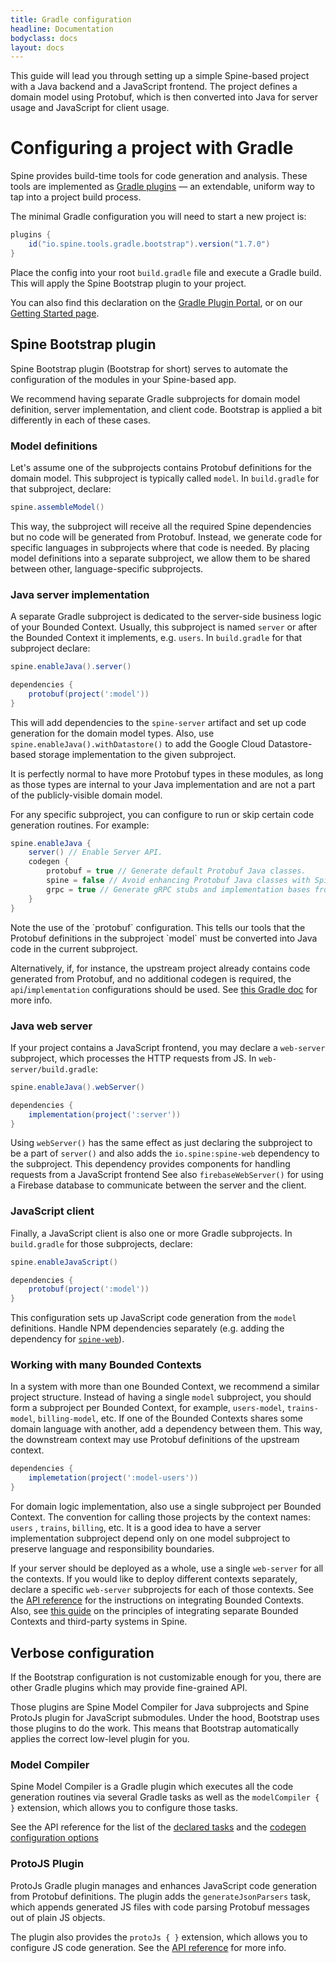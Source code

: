 ```yaml
---
title: Gradle configuration
headline: Documentation
bodyclass: docs
layout: docs
---
```


This guide will lead you through setting up a simple Spine-based project with a Java backend and
a JavaScript frontend. The project defines a domain model using Protobuf, which is then converted
into Java for server usage and JavaScript for client usage.

# Configuring a project with Gradle

Spine provides build-time tools for code generation and analysis. These tools are implemented
as [Gradle plugins](https://docs.gradle.org/current/userguide/plugins.html) — an extendable, uniform
way to tap into a project build process.

The minimal Gradle configuration you will need to start a new project is:

<embed-code file="examples/hello/build.gradle" start="plugins" end="}"></embed-code>
```groovy
plugins {
    id("io.spine.tools.gradle.bootstrap").version("1.7.0")
}
```

Place the config into your root `build.gradle` file and execute a Gradle build. This will apply
the Spine Bootstrap plugin to your project.

You can also find this declaration on the [Gradle Plugin Portal](https://plugins.gradle.org/plugin/io.spine.tools.gradle.bootstrap),
or on our [Getting Started page]({{site.baseurl}}/docs/quick-start/).

## Spine Bootstrap plugin 

Spine Bootstrap plugin (Bootstrap for short) serves to automate the configuration of the modules
in your Spine-based app.

We recommend having separate Gradle subprojects for domain model definition, server implementation,
and client code. Bootstrap is applied a bit differently in each of these cases.

### Model definitions

Let's assume one of the subprojects contains Protobuf definitions for the domain model. This
subproject is typically called `model`. In `build.gradle` for that subproject, declare:
```groovy
spine.assembleModel()
```
This way, the subproject will receive all the required Spine dependencies but no code will be
generated from Protobuf. Instead, we generate code for specific languages in subprojects where that
code is needed. By placing model definitions into a separate subproject, we allow them to be shared
between other, language-specific subprojects.

### Java server implementation

A separate Gradle subproject is dedicated to the server-side business logic of your Bounded Context.
Usually, this subproject is named `server` or after the Bounded Context it implements, e.g. `users`.
In `build.gradle` for that subproject declare:
```groovy
spine.enableJava().server()

dependencies {
    protobuf(project(':model'))
}
```
This will add dependencies to the `spine-server` artifact and set up code generation for
the domain model types. Also, use `spine.enableJava().withDatastore()` to add the Google Cloud
Datastore-based storage implementation to the given subproject.

It is perfectly normal to have more Protobuf types in these modules, as long as those types are
internal to your Java implementation and are not a part of the publicly-visible domain model.

For any specific subproject, you can configure to run or skip certain code generation routines.
For example:
```groovy
spine.enableJava {
    server() // Enable Server API.
    codegen {
        protobuf = true // Generate default Protobuf Java classes.
        spine = false // Avoid enhancing Protobuf Java classes with Spine validation, interfaces, etc.
        grpc = true // Generate gRPC stubs and implementation bases from Protobuf service definitions.  
    }
}
```

<p class="note">
Note the use of the `protobuf` configuration. This tells our tools that the Protobuf definitions
in the subproject `model` must be converted into Java code in the current subproject.

Alternatively, if, for instance, the upstream project already contains code generated from Protobuf,
and no additional codegen is required, the `api`/`implementation` configurations should be used. See
[this Gradle doc](https://docs.gradle.org/current/userguide/dependency_management_for_java_projects.html)
for more info.
</p>

### Java web server

If your project contains a JavaScript frontend, you may declare a `web-server` subproject, which
processes the HTTP requests from JS. In `web-server/build.gradle`:
```groovy
spine.enableJava().webServer()

dependencies {
    implementation(project(':server'))
}
```
Using `webServer()` has the same effect as just declaring the subproject to be a part of `server()`
and also adds the `io.spine:spine-web` dependency to the subproject. This dependency provides
components for handling requests from a JavaScript frontend See also `firebaseWebServer()` for using
a Firebase database to communicate between the server and the client.

### JavaScript client

Finally, a JavaScript client is also one or more Gradle subprojects. In `build.gradle` for those
subprojects, declare:
```groovy
spine.enableJavaScript()

dependencies {
    protobuf(project(':model'))
}
```
This configuration sets up JavaScript code generation from the `model` definitions. Handle NPM
dependencies separately (e.g. adding the dependency for [`spine-web`](https://www.npmjs.com/package/spine-web)).

### Working with many Bounded Contexts 

In a system with more than one Bounded Context, we recommend a similar project structure. Instead of
having a single `model` subproject, you should form a subproject per Bounded Context, for example,
`users-model`, `trains-model`, `billing-model`, etc. If one of the Bounded Contexts shares some
domain language with another, add a dependency between them. This way, the downstream context may
use Protobuf definitions of the upstream context.
```groovy
dependencies {
    implemetation(project(':model-users'))
}
```

For domain logic implementation, also use a single subproject per Bounded Context. The convention
for calling those projects by the context names: `users` , `trains`, `billing`, etc. It is a good
idea to have a server implementation subproject depend only on one model subproject to preserve
language and responsibility boundaries.

If your server should be deployed as a whole, use a single `web-server` for all the contexts. If you
would like to deploy different contexts separately, declare a specific `web-server` subprojects
for each of those contexts. See the [API reference]({{site.core_api_doc}}/server/io/spine/server/ServerEnvironment.html#use-io.spine.server.transport.TransportFactory-io.spine.base.EnvironmentType-)
for the instructions on integrating Bounded Contexts. Also, see [this guide]({{site.baseurl}}/docs/guides/integration)
on the principles of integrating separate Bounded Contexts and third-party systems in Spine.

## Verbose configuration

If the Bootstrap configuration is not customizable enough for you, there are other Gradle plugins
which may provide fine-grained API.

Those plugins are Spine Model Compiler for Java subprojects and Spine ProtoJs plugin for JavaScript
submodules. Under the hood, Bootstrap uses those plugins to do the work. This means that Bootstrap
automatically applies the correct low-level plugin for you.

### Model Compiler

Spine Model Compiler is a Gradle plugin which executes all the code generation routines via several
Gradle tasks as well as the `modelCompiler { }` extension, which allows you to configure those
tasks.

See the API reference for the list of the [declared tasks]({{site.base_api_doc}}/plugin-base/io/spine/tools/gradle/ModelCompilerTaskName.html)
and the [codegen configuration options]({{site.base_api_doc}}/model-compiler/io/spine/tools/gradle/compiler/Extension.html)

### ProtoJS Plugin

ProtoJs Gradle plugin manages and enhances JavaScript code generation from Protobuf definitions.
The plugin adds the `generateJsonParsers` task, which appends generated JS files with code parsing
Protobuf messages out of plain JS objects.

The plugin also provides the `protoJs { }` extension, which allows you to configure JS code
generation. See the [API reference]({{site.base_api_doc}}/proto-js-plugin/io/spine/js/gradle/Extension.html)
for more info.
